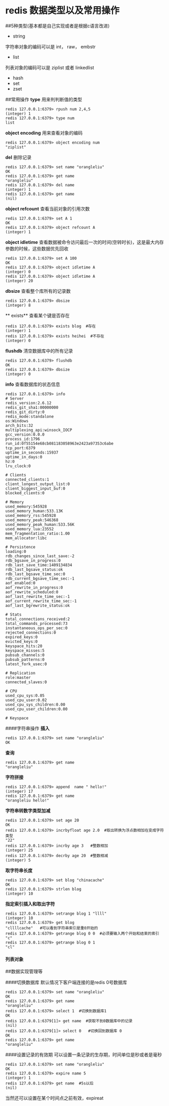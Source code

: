 redis 数据类型以及常用操作
====================

##5种类型(基本都是自己实现或者是根据c语言改进)
* string

字符串对象的编码可以是 int， raw， embstr

* list

列表对象的编码可以是 ziplist 或者 linkedlist

* hash
* set
* zset

##常用操作
**type**
用来判判断值的类型

    redis 127.0.0.1:6379> rpush num 2,4,5
    (integer) 1
    redis 127.0.0.1:6379> type num
    list

**object encoding**
用来查看对象的编码

    redis 127.0.0.1:6379> object encoding num
    "ziplist"

**del**
删除记录

    redis 127.0.0.1:6379> set name "orangleliu"
    OK
    redis 127.0.0.1:6379> get name
    "orangleliu"
    redis 127.0.0.1:6379> del name
    (integer) 1
    redis 127.0.0.1:6379> get name
    (nil)

**object refcount**
查看当前对象的引用次数

    redis 127.0.0.1:6379> set A 1
    OK
    redis 127.0.0.1:6379> object refcount A
    (integer) 1

**object idletime**
查看数据被命令访问最后一次的时间(空转时长)，这是最大内存参数的时候，这些数据优先回收

    redis 127.0.0.1:6379> set A 100
    OK
    redis 127.0.0.1:6379> object idletime A
    (integer) 0
    redis 127.0.0.1:6379> object idletime A
    (integer) 20

**dbsize**
查看整个库所有的记录数

    redis 127.0.0.1:6379> dbsize
    (integer) 8

** exists**
查看某个键是否存在

    redis 127.0.0.1:6379> exists blog  #存在
    (integer) 1
    redis 127.0.0.1:6379> exists heihei  #不存在
    (integer) 0

**flushdb**
清空数据库中的所有记录

    redis 127.0.0.1:6379> flushdb
    OK
    redis 127.0.0.1:6379> dbsize
    (integer) 0

**info**
查看数据库的状态信息

    redis 127.0.0.1:6379> info
    # Server
    redis_version:2.6.12
    redis_git_sha1:00000000
    redis_git_dirty:0
    redis_mode:standalone
    os:Windows
    arch_bits:32
    multiplexing_api:winsock_IOCP
    gcc_version:0.0.0
    process_id:1796
    run_id:0f55154e68cb081183058963e2423a97353c6abe
    tcp_port:6379
    uptime_in_seconds:15937
    uptime_in_days:0
    hz:0
    lru_clock:0

    # Clients
    connected_clients:1
    client_longest_output_list:0
    client_biggest_input_buf:0
    blocked_clients:0

    # Memory
    used_memory:545928
    used_memory_human:533.13K
    used_memory_rss:545928
    used_memory_peak:546368
    used_memory_peak_human:533.56K
    used_memory_lua:23552
    mem_fragmentation_ratio:1.00
    mem_allocator:libc

    # Persistence
    loading:0
    rdb_changes_since_last_save:-2
    rdb_bgsave_in_progress:0
    rdb_last_save_time:1409134834
    rdb_last_bgsave_status:ok
    rdb_last_bgsave_time_sec:0
    rdb_current_bgsave_time_sec:-1
    aof_enabled:0
    aof_rewrite_in_progress:0
    aof_rewrite_scheduled:0
    aof_last_rewrite_time_sec:-1
    aof_current_rewrite_time_sec:-1
    aof_last_bgrewrite_status:ok

    # Stats
    total_connections_received:2
    total_commands_processed:73
    instantaneous_ops_per_sec:0
    rejected_connections:0
    expired_keys:0
    evicted_keys:0
    keyspace_hits:20
    keyspace_misses:5
    pubsub_channels:0
    pubsub_patterns:0
    latest_fork_usec:0

    # Replication
    role:master
    connected_slaves:0

    # CPU
    used_cpu_sys:0.05
    used_cpu_user:0.02
    used_cpu_sys_children:0.00
    used_cpu_user_children:0.00

    # Keyspace




####字符串操作
**插入**

    redis 127.0.0.1:6379> set name "orangleliu"
    OK

**查询**

    redis 127.0.0.1:6379> get name
    "orangleliu"

**字符拼接**

    redis 127.0.0.1:6379> append  name " hello!"
    (integer) 17
    redis 127.0.0.1:6379> get name
    "orangleliu hello!"

**字符串转数字类型加减**

    redis 127.0.0.1:6379> set age 20
    OK
    redis 127.0.0.1:6379> incrbyfloat age 2.0  #取出转换为浮点数相加在变成字符类型
    "22"
    redis 127.0.0.1:6379> incrby age 3   #整数相加
    (integer) 25
    redis 127.0.0.1:6379> decrby age 20  #整数相减
    (integer) 5

**取字符串长度**

    redis 127.0.0.1:6379> set blog "chinacache"
    OK
    redis 127.0.0.1:6379> strlen blog
    (integer) 10

**指定索引插入和取出字符**

    redis 127.0.0.1:6379> setrange blog 1 "llll"
    (integer) 10
    redis 127.0.0.1:6379> get blog
    "cllllcache"   #可以看到字符串索引是重0开始的
    redis 127.0.0.1:6379> getrange blog 0 0  #必须要输入两个开始和结束的索引
    "c"
    redis 127.0.0.1:6379> getrange blog 0 1
    "cl"

#### 列表对象




##数据实现管理等

####切换数据库
默认情况下客户端连接的是redis 0号数据库

    redis 127.0.0.1:6379> set name "orangleliu"
    OK
    redis 127.0.0.1:6379> get name
    "orangleliu"
    redis 127.0.0.1:6379> select 1  #切换到数据库1
    OK
    redis 127.0.0.1:6379[1]> get name  #获取不到0数据库中的记录
    (nil)
    redis 127.0.0.1:6379[1]> select 0   #切换回到数据库 0
    OK
    redis 127.0.0.1:6379> get name
    "orangleliu"

####设置记录的有效期
可以设置一条记录的生存期，时间单位是秒或者是毫秒

    redis 127.0.0.1:6379> set name "orangleliu"
    OK
    redis 127.0.0.1:6379> expire name 5
    (integer) 1
    redis 127.0.0.1:6379> get name  #5s以后
    (nil)

当然还可以设置在某个时间点之前有效，expireat


